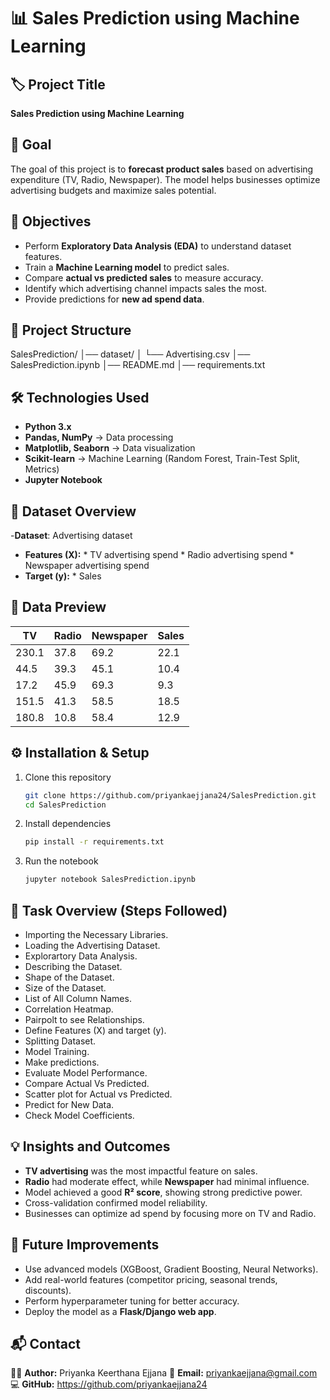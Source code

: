 # 📊 Sales Prediction using Machine Learning


## 🏷️ Project Title

**Sales Prediction using  Machine Learning**


## 🎯 Goal

The goal of this project is to **forecast product sales** based on advertising expenditure (TV, Radio, Newspaper). The model helps businesses optimize advertising budgets and maximize sales potential.



## 🎯 Objectives

* Perform **Exploratory Data Analysis (EDA)** to understand dataset features.
* Train a **Machine Learning model** to predict sales.
* Compare **actual vs predicted sales** to measure accuracy.
* Identify which advertising channel impacts sales the most.
* Provide predictions for **new ad spend data**.



## 📂 Project Structure


SalesPrediction/
│── dataset/
│   └── Advertising.csv
│── SalesPrediction.ipynb
│── README.md
│── requirements.txt



## 🛠️ Technologies Used

- **Python 3.x**
- **Pandas, NumPy** → Data processing
- **Matplotlib, Seaborn** → Data visualization
- **Scikit-learn** → Machine Learning (Random Forest, Train-Test Split, Metrics)
- **Jupyter Notebook**



## 📑 Dataset Overview

-**Dataset**: Advertising dataset
-  **Features (X):**
              * TV advertising spend
              * Radio advertising spend
              * Newspaper advertising spend
- **Target (y):**
              * Sales


## 👀 Data Preview

| TV    | Radio | Newspaper | Sales |
| ----- | ----- | --------- | ----- |
| 230.1 | 37.8  | 69.2      | 22.1  |
| 44.5  | 39.3  | 45.1      | 10.4  |
| 17.2  | 45.9  | 69.3      | 9.3   |
| 151.5 | 41.3  | 58.5      | 18.5  |
| 180.8 | 10.8  | 58.4      | 12.9  |



## ⚙️ Installation & Setup

1. Clone this repository

   ```bash
   git clone https://github.com/priyankaejjana24/SalesPrediction.git
   cd SalesPrediction
   ```
2. Install dependencies

   ```bash
   pip install -r requirements.txt
   ```
3. Run the notebook

   ```bash
   jupyter notebook SalesPrediction.ipynb
   ```


## 📌 Task Overview (Steps Followed)

- Importing the Necessary Libraries.
- Loading the Advertising Dataset.
- Explorartory Data Analysis.
- Describing the Dataset.
- Shape of the Dataset.
- Size of the Dataset.
- List of All Column Names.
- Correlation Heatmap.
- Pairpolt to see Relationships.
- Define Features (X) and target (y).
- Splitting Dataset.
- Model Training.
- Make predictions.
- Evaluate Model Performance.
- Compare Actual Vs Predicted.
- Scatter plot for Actual vs Predicted.
- Predict for New Data.
- Check Model Coefficients.



## 💡 Insights and Outcomes

* **TV advertising** was the most impactful feature on sales.
* **Radio** had moderate effect, while **Newspaper** had minimal influence.
* Model achieved a good **R² score**, showing strong predictive power.
* Cross-validation confirmed model reliability.
* Businesses can optimize ad spend by focusing more on TV and Radio.



## 🚀 Future Improvements

* Use advanced models (XGBoost, Gradient Boosting, Neural Networks).
* Add real-world features (competitor pricing, seasonal trends, discounts).
* Perform hyperparameter tuning for better accuracy.
* Deploy the model as a **Flask/Django web app**.



## 📬 Contact

👩‍💻 **Author:** Priyanka Keerthana Ejjana
📧 **Email:** priyankaejjana@gmail.com
💻 **GitHub:** https://github.com/priyankaejjana24

